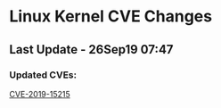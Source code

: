
# **Linux Kernel CVE Changes**

## Last Update - 26Sep19 07:47

### **Updated CVEs:**

[CVE-2019-15215](cves/CVE-2019-15215)  
